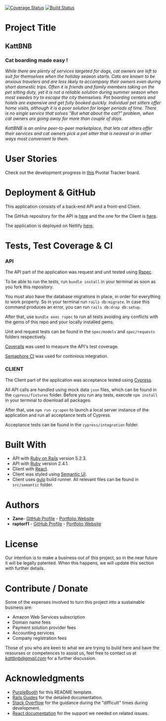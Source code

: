 [![Coverage Status](https://coveralls.io/repos/github/raptorf1/KattBNB_API/badge.svg?branch=development)](https://coveralls.io/github/raptorf1/KattBNB_API?branch=development)
[![Build Status](https://semaphoreci.com/api/v1/raptorf1/kattbnb_api/branches/development/badge.svg)](https://semaphoreci.com/raptorf1/kattbnb_api)

# Project Title

## **KattBNB**

### **Cat boarding made easy !**

_While there are plenty of services targeted for dogs, cat owners are left to suit for themselves when the holiday season starts. Cats are known to be anxious travelers and are less likely to accompany their owners even during
short domestic trips. Often it is friends and family members taking on the pet sitting duty, yet it is not a reliable solution during summer season when most swedes try to escape the city themselves. Pet boarding centers and hotels are expensive and get fully booked quickly. Individual pet sitters
offer home visits, although it is a poor solution for longer periods of time.
There is no single service that solves “But what about the cat?” problem, when
cat owners are going away for more than couple of days._

_KattBNB is an online peer-to-peer marketplace, that lets cat sitters offer their services and cat owners pick a pet sitter that is nearest or in other ways most convenient to them._

# User Stories

Check out the development progress in [this](https://www.pivotaltracker.com/n/projects/2376676) Pivotal Tracker board.

# Deployment & GitHub

This application consists of a back-end API and a front-end Client.

The GitHub repository for the API is [here](https://github.com/raptorf1/KattBNB_API) and the one for the Client is [here](https://github.com/zanenkn/KattBNB_client).

The application is deployed on Netlify [here](https://kattbnb.netlify.com/).

# Tests, Test Coverage & CI

### API

The API part of the application was request and unit tested using [Rspec](https://rspec.info/).

To be able to run the tests, run `bundle install` in your terminal as soon as you fork this repository.

You must also have the database migrations in place, in order for everything to work properly. So in your terminal run `rails db:migrate`. In case this command produces an error, you can run `rails db:drop db:setup`.

After that, use `bundle exec rspec` to run all tests avoiding any conflicts with the gems of this repo and your locally installed gems.

Unit and request tests can be found in the `spec/models` and `spec/requests` folders respectively.

[Coveralls](https://coveralls.io/) was used to measure the API's test coverage.

[Semaphore CI](https://semaphoreci.com/) was used for continious integration.

### CLIENT

The Client part of the application was acceptance tested using [Cypress](https://www.cypress.io/).

All API calls are handled using mock data `json` files, which can be found in the `cypress/fixtures` folder. Before you run any tests, execute `npm install` in your terminal to download all packages.

After that, use `npm run cy:open` to launch a local server instance of the application and run all acceptance tests of Cypress.

Acceptance tests can be found in the `cypress/integration` folder.

# Built With

- API with [Ruby on Rails](https://rubyonrails.org/) version 5.2.3.
- API with [Ruby](https://www.ruby-lang.org/en/) version 2.4.1.
- Client with [React](https://reactjs.org/).
- Client was styled using [Semantic UI](https://react.semantic-ui.com/).
- Client uses [gulp](https://gulpjs.com/) build runner. All relevant files can be found in `src/semantic` folder.

# Authors

- **Zane**- [GitHub Profile](https://github.com/zanenkn) - [Portfolio Website](https://zanenkn.netlify.com/)
- **raptorf1** - [GitHub Profile](https://github.com/raptorf1) - [Portfolio Website](https://gtomaras-portfolio.netlify.com/)

# License

Our intention is to make a business out of this project, so in the near future it will be legally patented. When this happens, we will update this section with further details.

# Contribute / Donate

Some of the expenses involved to turn this project into a sustainable business are:

- Amazon Web Services subscription
- Domain name fees
- Payment solution provider fees
- Accounting services
- Company registration fees

Those of you who are keen to what we are trying to build here and have the resourses or competences to assist us, feel free to contact us at *kattbnb@gmail.com* for a further discussion.

# Acknowledgments

- [PurpleBooth](https://github.com/PurpleBooth) for this README template.
- [Rails Guides](https://guides.rubyonrails.org/index.html) for the detailed documentation.
- [Stack Overflow](https://stackoverflow.com/) for the guidance during the "difficult" times during development.
- [React documentation](https://reactjs.org/docs/getting-started.html) for the support we needed on related issues.
